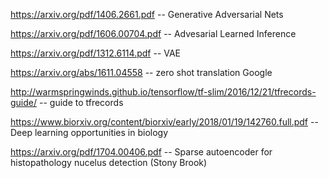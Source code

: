 https://arxiv.org/pdf/1406.2661.pdf -- Generative Adversarial Nets

https://arxiv.org/pdf/1606.00704.pdf -- Advesarial Learned Inference

https://arxiv.org/pdf/1312.6114.pdf -- VAE

https://arxiv.org/abs/1611.04558 -- zero shot translation Google

http://warmspringwinds.github.io/tensorflow/tf-slim/2016/12/21/tfrecords-guide/ -- guide to tfrecords

https://www.biorxiv.org/content/biorxiv/early/2018/01/19/142760.full.pdf -- Deep learning opportunities in biology

https://arxiv.org/pdf/1704.00406.pdf -- Sparse autoencoder for histopathology nucelus detection (Stony Brook)

